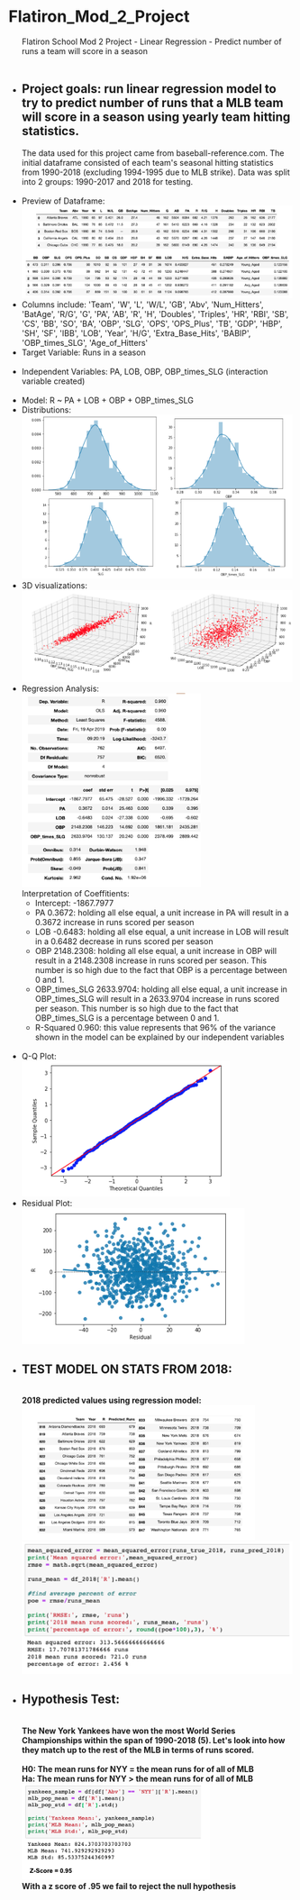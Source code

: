 <h1>Flatiron_Mod_2_Project</h1>
<ul>
Flatiron School Mod 2 Project - Linear Regression - Predict number of runs a team will score in a season
<br><br>
<li><h2><b>Project goals: </b> run linear regression model to try to predict number of runs that a MLB team will score in a season using yearly team hitting statistics.<br></h2>
The data used for this project came from baseball-reference.com. The initial dataframe consisted of each team's seasonal hitting statistics from 1990-2018 (excluding 1994-1995 due to MLB strike). Data was split into 2 groups: 1990-2017 and 2018 for testing.<br><br></li>
<li>Preview of Dataframe:<br>

<img src='Dataframe.png'>
</li>
<li>
Columns include: 'Team', 'W', 'L', 'W/L', 'GB', 'Abv', 'Num_Hitters', 'BatAge', 'R/G', 'G', 'PA', 'AB', 'R', 'H', 'Doubles', 'Triples', 'HR', 'RBI', 'SB', 'CS', 'BB', 'SO', 'BA', 'OBP', 'SLG', 'OPS', 'OPS_Plus', 'TB', 'GDP', 'HBP', 'SH', 'SF', 'IBB', 'LOB', 'Year', 'H/G', 'Extra_Base_Hits', 'BABIP', 'OBP_times_SLG', 'Age_of_Hitters'<br></li>
<li>Target Variable: Runs in a season<br><br></li>
<li>Independent Variables: PA, LOB, OBP, OBP_times_SLG (interaction variable created)<br><br></li>
<li>Model: R ~ PA + LOB + OBP + OBP_times_SLG<br></li>

<li>Distributions:<br> <img src='Distributions.png'> <br></li>

<li>3D visualizations:<br>  <img src='3D.png'> <br></li>

<li>Regression Analysis:<br> <img src='Model_Summary.png'><br>
Interpretation of Coeffitients: <ul><li>Intercept: -1867.7977</li>
  <li>PA 0.3672: holding all else equal, a unit increase in PA will result in a 0.3672 increase in runs scored per season</li>
  <li>LOB -0.6483: holding all else equal, a unit increase in LOB will result in a 0.6482 decrease in runs scored per season</li>
  <li>OBP 2148.2308: holding all else equal, a unit increase in OBP will result in a 2148.2308 increase in runs scored per season. This number is so high due to the fact that OBP is a percentage between 0 and 1.</li>
  <li>OBP_times_SLG 2633.9704: holding all else equal, a unit increase in OBP_times_SLG will result in a 2633.9704 increase in runs scored per season. This number is so high due to the fact that OBP_times_SLG is a percentage between 0 and 1.</li>
  <li>R-Squared 0.960: this value represents that 96% of the variance shown in the model can be explained by our independent variables</li>
</ul><br></li>

<li>Q-Q Plot:<br> <img src='q_q_plot.png'> <br></li>
<li>Residual Plot:<br> <img src='Residuals.png'><br></li>

<li><h2><b> TEST MODEL ON STATS FROM 2018:</h2><br>
2018 predicted values using regression model:<br>
<img src='2018_Predicted_Vals.png'><br>
  <img src='2018_RMSE.png'></li>

<li><h2>Hypothesis Test:</h2><br>
The New York Yankees have won the most World Series Championships within the span of 1990-2018 (5). Let's look into how they match up to the rest of the MLB in terms of runs scored.<br><br>
H0: The mean runs for NYY = the mean runs for of all of MLB<br>
Ha: The mean runs for NYY > the mean runs for of all of MLB<br>
<img src='Hypothesis_Test.png'><br>
  <b>With a z score of .95 we fail to reject the null hypothesis</li>
</ul>
